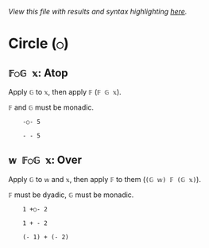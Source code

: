 *View this file with results and syntax highlighting [here](https://mlochbaum.github.io/BQN/help/over.html).*

# Circle (`○`)

## `𝔽○𝔾 𝕩`: Atop

Apply `𝔾` to `𝕩`, then apply `𝔽` (`𝔽 𝔾 𝕩`).

`𝔽` and `𝔾` must be monadic.

        -○- 5

        - - 5



## `𝕨 𝔽○𝔾 𝕩`: Over

Apply `𝔾` to `𝕨` and `𝕩`, then apply `𝔽` to them (`(𝔾 𝕨) 𝔽 (𝔾 𝕩)`).

`𝔽` must be dyadic, `𝔾` must be monadic.

        1 +○- 2

        1 + - 2

        (- 1) + (- 2)
